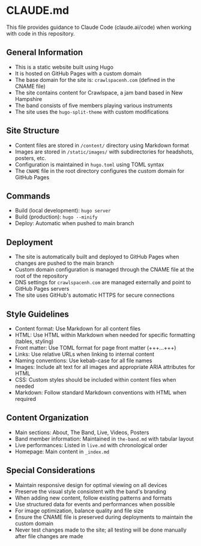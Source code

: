# CLAUDE.md

This file provides guidance to Claude Code (claude.ai/code) when working with code in this repository.

## General Information
- This is a static website built using Hugo
- It is hosted on GitHub Pages with a custom domain
- The base domain for the site is: `crawlspacenh.com` (defined in the CNAME file)
- The site contains content for Crawlspace, a jam band based in New Hampshire
- The band consists of five members playing various instruments
- The site uses the `hugo-split-theme` with custom modifications

## Site Structure
- Content files are stored in `/content/` directory using Markdown format
- Images are stored in `/static/images/` with subdirectories for headshots, posters, etc.
- Configuration is maintained in `hugo.toml` using TOML syntax
- The `CNAME` file in the root directory configures the custom domain for GitHub Pages

## Commands
- Build (local development): `hugo server`
- Build (production): `hugo --minify`
- Deploy: Automatic when pushed to main branch

## Deployment
- The site is automatically built and deployed to GitHub Pages when changes are pushed to the main branch
- Custom domain configuration is managed through the CNAME file at the root of the repository
- DNS settings for `crawlspacenh.com` are managed externally and point to GitHub Pages servers
- The site uses GitHub's automatic HTTPS for secure connections

## Style Guidelines
- Content format: Use Markdown for all content files
- HTML: Use HTML within Markdown when needed for specific formatting (tables, styling)
- Front matter: Use TOML format for page front matter (+++...+++)
- Links: Use relative URLs when linking to internal content
- Naming conventions: Use kebab-case for all file names
- Images: Include alt text for all images and appropriate ARIA attributes for HTML
- CSS: Custom styles should be included within content files when needed
- Markdown: Follow standard Markdown conventions with HTML when required

## Content Organization
- Main sections: About, The Band, Live, Videos, Posters
- Band member information: Maintained in `the-band.md` with tabular layout
- Live performances: Listed in `live.md` with chronological order
- Homepage: Main content in `_index.md`

## Special Considerations
- Maintain responsive design for optimal viewing on all devices
- Preserve the visual style consistent with the band's branding
- When adding new content, follow existing patterns and formats
- Use structured data for events and performances when possible
- For image optimization, balance quality and file size
- Ensure the CNAME file is preserved during deployments to maintain the custom domain
- Never test changes made to the site; all testing will be done manually after file changes are made
